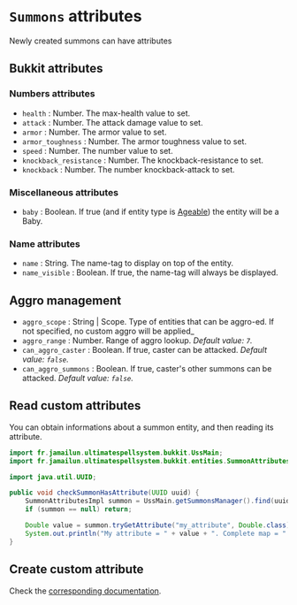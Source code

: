# `Summons` attributes

Newly created summons can have attributes

## Bukkit attributes

### Numbers attributes

- `health` : Number. The max-health value to set.
- `attack` : Number. The attack damage value to set.
- `armor` : Number. The armor value to set.
- `armor_toughness` : Number. The armor toughness value to set.
- `speed` : Number. The number value to set.
- `knockback_resistance` : Number. The knockback-resistance to set.
- `knockback` : Number. The number knockback-attack to set.

### Miscellaneous attributes

- `baby` : Boolean. If true (and if entity type is [Ageable](https://jd.papermc.io/paper/1.21.3/org/bukkit/block/data/Ageable.html)) the entity will be a Baby.

### Name attributes

- `name` : String. The name-tag to display on top of the entity.
- `name_visible` : Boolean. If true, the name-tag will always be displayed.

## Aggro management

- `aggro_scope` : String | Scope. Type of entities that can be aggro-ed. If not specified, no custom aggro will be applied_
- `aggro_range` : Number. Range of aggro lookup. _Default value: `7`._
- `can_aggro_caster` : Boolean. If true, caster can be attacked. _Default value: `false`._
- `can_aggro_summons` : Boolean. If true, caster's other summons can be attacked. _Default value: `false`._

## Read custom attributes

You can obtain informations about a summon entity, and then reading its attribute.

```java
import fr.jamailun.ultimatespellsystem.bukkit.UssMain;
import fr.jamailun.ultimatespellsystem.bukkit.entities.SummonAttributesImpl;

import java.util.UUID;

public void checkSummonHasAttribute(UUID uuid) {
    SummonAttributesImpl summon = UssMain.getSummonsManager().find(uuid).orElse(null);
    if (summon == null) return;

    Double value = summon.tryGetAttribute("my_attribute", Double.class);
    System.out.println("My attribute = " + value + ". Complete map = " + summon.getAttributes());
}
```

## Create custom attribute

Check the [corresponding documentation](/documentation/registries/how_to_register.md#register-a-custom-summon-attribute).
